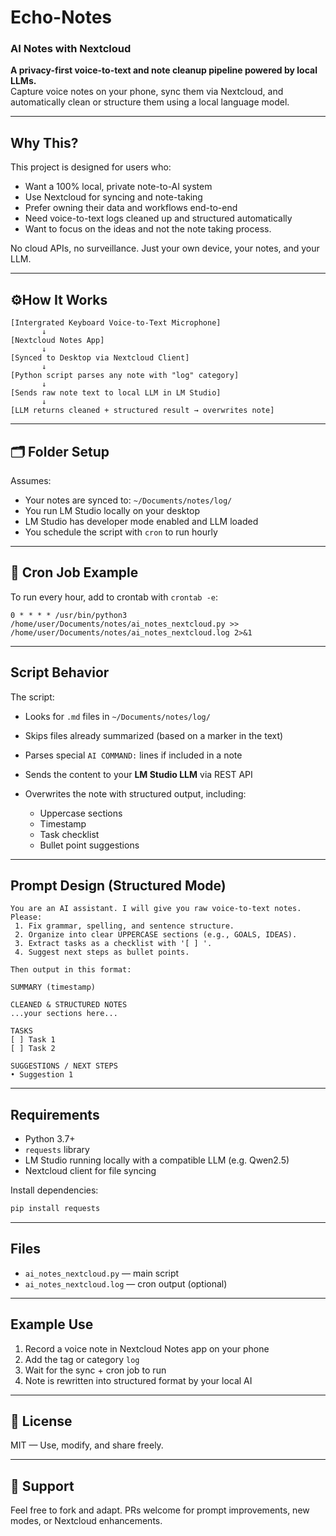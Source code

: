 # Echo-Notes
### AI Notes with Nextcloud

**A privacy-first voice-to-text and note cleanup pipeline powered by local LLMs.**  
Capture voice notes on your phone, sync them via Nextcloud, and automatically clean or structure them using a local language model.

---

## Why This?

This project is designed for users who:
- Want a 100% local, private note-to-AI system
- Use Nextcloud for syncing and note-taking
- Prefer owning their data and workflows end-to-end
- Need voice-to-text logs cleaned up and structured automatically
- Want to focus on the ideas and not the note taking process.

No cloud APIs, no surveillance. Just your own device, your notes, and your LLM.

---

## ⚙How It Works

```text
[Intergrated Keyboard Voice-to-Text Microphone]
       ↓
[Nextcloud Notes App]
       ↓
[Synced to Desktop via Nextcloud Client]
       ↓
[Python script parses any note with "log" category]
       ↓
[Sends raw note text to local LLM in LM Studio]
       ↓
[LLM returns cleaned + structured result → overwrites note]
````

---

## 🗂 Folder Setup

Assumes:

* Your notes are synced to: `~/Documents/notes/log/`
* You run LM Studio locally on your desktop
* LM Studio has developer mode enabled and LLM loaded
* You schedule the script with `cron` to run hourly

---

## 🔁 Cron Job Example

To run every hour, add to crontab with `crontab -e`:

```
0 * * * * /usr/bin/python3 /home/user/Documents/notes/ai_notes_nextcloud.py >> /home/user/Documents/notes/ai_notes_nextcloud.log 2>&1
```

---

## Script Behavior

The script:

* Looks for `.md` files in `~/Documents/notes/log/`
* Skips files already summarized (based on a marker in the text)
* Parses special `AI COMMAND:` lines if included in a note
* Sends the content to your **LM Studio LLM** via REST API
* Overwrites the note with structured output, including:

  * Uppercase sections
  * Timestamp
  * Task checklist
  * Bullet point suggestions

---

## Prompt Design (Structured Mode)

```text
You are an AI assistant. I will give you raw voice-to-text notes.
Please:
 1. Fix grammar, spelling, and sentence structure.
 2. Organize into clear UPPERCASE sections (e.g., GOALS, IDEAS).
 3. Extract tasks as a checklist with '[ ] '.
 4. Suggest next steps as bullet points.

Then output in this format:

SUMMARY (timestamp)

CLEANED & STRUCTURED NOTES
...your sections here...

TASKS
[ ] Task 1
[ ] Task 2

SUGGESTIONS / NEXT STEPS
• Suggestion 1
```

---

## Requirements

* Python 3.7+
* `requests` library
* LM Studio running locally with a compatible LLM (e.g. Qwen2.5)
* Nextcloud client for file syncing

Install dependencies:

```bash
pip install requests
```

---

## Files

* `ai_notes_nextcloud.py` — main script
* `ai_notes_nextcloud.log` — cron output (optional)

---

## Example Use

1. Record a voice note in Nextcloud Notes app on your phone
2. Add the tag or category `log`
3. Wait for the sync + cron job to run
4. Note is rewritten into structured format by your local AI

---

## 📜 License

MIT — Use, modify, and share freely.

---

## 🙋 Support

Feel free to fork and adapt. PRs welcome for prompt improvements, new modes, or Nextcloud enhancements.


